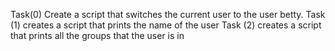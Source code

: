 Task(0) Create a script that switches the current user to the user betty.
Task (1) creates a script that prints the name of the user
Task (2) creates a script that prints all the groups that the user is in

